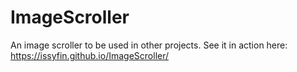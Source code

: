 # ImageScroller
An image scroller to be used in other projects.
See it in action here: https://issyfin.github.io/ImageScroller/
